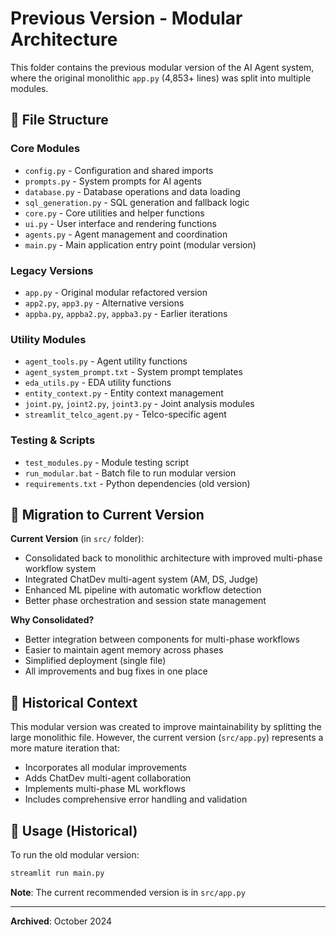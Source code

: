 # Previous Version - Modular Architecture

This folder contains the previous modular version of the AI Agent system, where the original monolithic `app.py` (4,853+ lines) was split into multiple modules.

## 📁 File Structure

### **Core Modules**
- `config.py` - Configuration and shared imports
- `prompts.py` - System prompts for AI agents
- `database.py` - Database operations and data loading
- `sql_generation.py` - SQL generation and fallback logic
- `core.py` - Core utilities and helper functions
- `ui.py` - User interface and rendering functions
- `agents.py` - Agent management and coordination
- `main.py` - Main application entry point (modular version)

### **Legacy Versions**
- `app.py` - Original modular refactored version
- `app2.py`, `app3.py` - Alternative versions
- `appba.py`, `appba2.py`, `appba3.py` - Earlier iterations

### **Utility Modules**
- `agent_tools.py` - Agent utility functions
- `agent_system_prompt.txt` - System prompt templates
- `eda_utils.py` - EDA utility functions
- `entity_context.py` - Entity context management
- `joint.py`, `joint2.py`, `joint3.py` - Joint analysis modules
- `streamlit_telco_agent.py` - Telco-specific agent

### **Testing & Scripts**
- `test_modules.py` - Module testing script
- `run_modular.bat` - Batch file to run modular version
- `requirements.txt` - Python dependencies (old version)

## 🔄 Migration to Current Version

**Current Version** (in `src/` folder):
- Consolidated back to monolithic architecture with improved multi-phase workflow system
- Integrated ChatDev multi-agent system (AM, DS, Judge)
- Enhanced ML pipeline with automatic workflow detection
- Better phase orchestration and session state management

**Why Consolidated?**
- Better integration between components for multi-phase workflows
- Easier to maintain agent memory across phases
- Simplified deployment (single file)
- All improvements and bug fixes in one place

## 📝 Historical Context

This modular version was created to improve maintainability by splitting the large monolithic file. However, the current version (`src/app.py`) represents a more mature iteration that:
- Incorporates all modular improvements
- Adds ChatDev multi-agent collaboration
- Implements multi-phase ML workflows
- Includes comprehensive error handling and validation

## 🚀 Usage (Historical)

To run the old modular version:
```bash
streamlit run main.py
```

**Note**: The current recommended version is in `src/app.py`

---

**Archived**: October 2024
